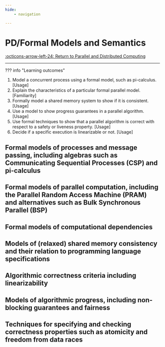 ```yaml
---
hide:
    - navigation 

---
```

# PD/Formal Models and Semantics

[:octicons-arrow-left-24: Return to Parallel and Distributed Computing](/Knowledge-Notebook/Parallel-Distributed/)

---

??? info "Learning outcomes"

   1. Model a concurrent process using a formal model, such as pi-calculus. [Usage]
   2. Explain the characteristics of a particular formal parallel model. [Familiarity]
   3. Formally model a shared memory system to show if it is consistent. [Usage]
   4. Use a model to show progress guarantees in a parallel algorithm. [Usage]
   5. Use formal techniques to show that a parallel algorithm is correct with respect to a safety or liveness property. [Usage]
   6. Decide if a specific execution is linearizable or not. [Usage]

## Formal models of processes and message passing, including algebras such as Communicating Sequential Processes (CSP) and pi-calculus

## Formal models of parallel computation, including the Parallel Random Access Machine (PRAM) and alternatives such as Bulk Synchronous Parallel (BSP)

## Formal models of computational dependencies

## Models of (relaxed) shared memory consistency and their relation to programming language specifications

## Algorithmic correctness criteria including linearizability

## Models of algorithmic progress, including non-blocking guarantees and fairness

## Techniques for specifying and checking correctness properties such as atomicity and freedom from data races